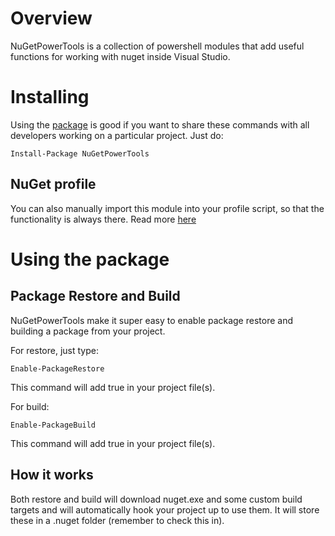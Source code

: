 # Overview
NuGetPowerTools is a collection of powershell modules that add useful functions for working with nuget inside Visual Studio.

# Installing
Using the [package](http://nuget.org/List/Packages/NuGetPowerTools) is good if you want to share these commands with all developers working on a particular project. Just do:

    Install-Package NuGetPowerTools

## NuGet profile
You can also manually import this module into your profile script, so that the functionality is always there.
Read more [here](http://docs.nuget.org/docs/start-here/using-the-package-manager-console#Setting_up_a_NuGet_Powershell_Profile)

# Using the package
## Package Restore and Build
NuGetPowerTools make it super easy to enable package restore and building a package from your project.

For restore, just type:

    Enable-PackageRestore
    
This command will add <RestorePackages>true</RestorePackages> in your project file(s).

For build:

    Enable-PackageBuild
    
This command will add <BuildPackage>true</BuildPackage> in your project file(s).

## How it works
Both restore and build will download nuget.exe and some custom build targets and will automatically hook your project up to use them.
It will store these in a .nuget folder (remember to check this in).
